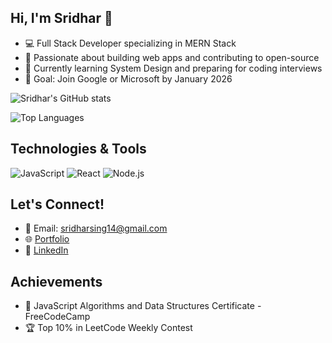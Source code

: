 ## Hi, I'm Sridhar 👋
- 💻 Full Stack Developer specializing in MERN Stack
- 🚀 Passionate about building web apps and contributing to open-source
- 🌱 Currently learning System Design and preparing for coding interviews
- 🎯 Goal: Join Google or Microsoft by January 2026



![Sridhar's GitHub stats](https://github-readme-stats.vercel.app/api?username=Sridharsing7570&show_icons=true&theme=radical)

![Top Languages](https://github-readme-stats.vercel.app/api/top-langs/?username=Sridharsing7570&layout=compact&theme=radical)

## Technologies & Tools
![JavaScript](https://img.shields.io/badge/Code-JavaScript-informational?style=flat&logo=javascript&color=F7DF1E)
![React](https://img.shields.io/badge/Framework-React-informational?style=flat&logo=react&color=61DAFB)
![Node.js](https://img.shields.io/badge/Backend-Node.js-informational?style=flat&logo=node.js&color=339933)

## Let's Connect!
- 📧 Email: [sridharsing14@gmail.com](mailto:sridharsing14@gmail.com)
- 🌐 [Portfolio](https://sidhu-portfolio.com)
- 💼 [LinkedIn](https://www.linkedin.com/in/sridhar-sing-4b7b8a244/)

## Achievements
- 📜 JavaScript Algorithms and Data Structures Certificate - FreeCodeCamp
- 🏆 Top 10% in LeetCode Weekly Contest
